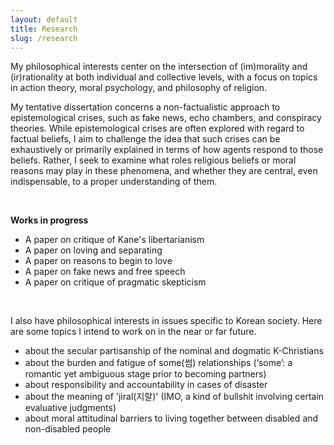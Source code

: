 ```yaml
---
layout: default
title: Research
slug: /research
---
```

My philosophical interests center on the intersection of (im)morality and (ir)rationality at both individual and collective levels, with a focus on topics in action theory, moral psychology, and philosophy of religion.

My tentative dissertation concerns a non-factualistic approach to epistemological crises, such as fake news, echo chambers, and conspiracy theories. While epistemological crises are often explored with regard to factual beliefs, I aim to challenge the idea that such crises can be exhaustively or primarily explained in terms of how agents respond to those beliefs. Rather, I seek to examine what roles religious beliefs or moral reasons may play in these phenomena, and whether they are central, even indispensable, to a proper understanding of them.

<br>

**Works in progress** 
* A paper on critique of Kane's libertarianism
* A paper on loving and separating
* A paper on reasons to begin to love
* A paper on fake news and free speech
* A paper on critique of pragmatic skepticism

<br>

I also have philosophical interests in issues specific to Korean society. Here are some topics I intend to work on in the near or far future.
- about the secular partisanship of the nominal and dogmatic K-Christians
- about the burden and fatigue of some(썸) relationships (‘some’: a romantic yet ambiguous stage prior to becoming partners)
- about responsibility and accountability in cases of disaster
- about the meaning of 'jiral(지랄)' (IMO, a kind of bullshit involving certain evaluative judgments)
- about moral attitudinal barriers to living together between disabled and non-disabled people
